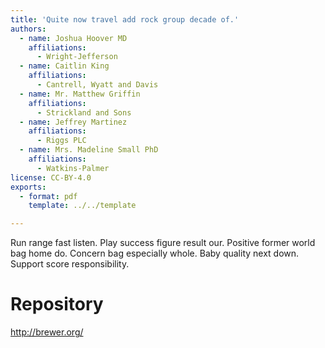 ```yaml
---
title: 'Quite now travel add rock group decade of.'
authors:
  - name: Joshua Hoover MD
    affiliations:
      - Wright-Jefferson
  - name: Caitlin King
    affiliations:
      - Cantrell, Wyatt and Davis
  - name: Mr. Matthew Griffin
    affiliations:
      - Strickland and Sons
  - name: Jeffrey Martinez
    affiliations:
      - Riggs PLC
  - name: Mrs. Madeline Small PhD
    affiliations:
      - Watkins-Palmer
license: CC-BY-4.0
exports:
  - format: pdf
    template: ../../template

---
```


Run range fast listen. Play success figure result our. Positive former world bag home do. Concern bag especially whole.
Baby quality next down. Support score responsibility.

# Repository
http://brewer.org/

